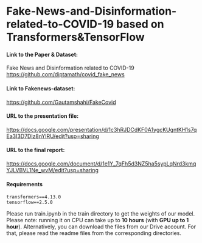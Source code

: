 # Fake-News-and-Disinformation-related-to-COVID-19 based on Transformers&TensorFlow

#### Link to the Paper & Dataset:
Fake News and Disinformation related to COVID-19
https://github.com/diptamath/covid_fake_news

#### Link to Fakenews-dataset:
https://github.com/Gautamshahi/FakeCovid

#### URL to the presentation file:
https://docs.google.com/presentation/d/1c3hRJDCdKF0A1ygcKUgntKH1s7qEa3I3D7Dlz8nYlRU/edit?usp=sharing

#### URL to the final report:
https://docs.google.com/document/d/1e1Y_7qFh5d3NZ5ha5sypLqNrd3kmqYJLVBVL1Ne_wvM/edit?usp=sharing

#### Requirements
```
transformers==4.13.0
tensorflow==2.5.0
```
Please run train.ipynb in the train directory to get the weights of our model. Please note: running it on CPU can take up to **10 hours** (with **GPU up to 1 hour**).
Alternatively, you can download the files from our Drive account. For that, please read the readme files from the corresponding directories.
